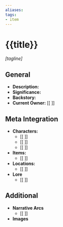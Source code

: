```yaml
---
aliases:
tags: 
- item
---
```

# {{title}}
*[tagline]*

## General

- **Description:**
- **Significance:**
- **Backstory:**
- **Current Owner:** [[ ]]

## Meta Integration

- **Characters:**
	- [[ ]]
	- [[ ]]
	- [[ ]]
- **Items:**
	- [[ ]]
- **Locations:** 
	- [[ ]]
- **Lore**
	- [[ ]]

## Additional

- **Narrative Arcs**
	- [[ ]]
- **Images**